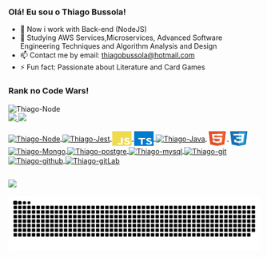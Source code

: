### Olá! Eu sou o Thiago Bussola!

- 🔭 Now i work with Back-end (NodeJS)
- 🌱 Studying AWS Services,Microservices, Advanced Software Engineering Techniques and Algorithm Analysis and Design
- 📫 Contact me by email: thiagobussola@hotmail.com
- ⚡ Fun fact: Passionate about Literature and Card Games

<div style="display: inline_block">
 <h3>Rank no Code Wars!</h3>
 <img align="center" alt="Thiago-Node" height="100" width="420" src='https://www.codewars.com/users/ThiagoBussola/badges/large'>
</div>

 <div> 
  <a href="https://github.com/ThiagoBussola">
  <img height="180em" src="https://github-readme-stats.vercel.app/api?username=ThiagoBussola&show_icons=true&theme=gotham&include_all_commits=true&count_private=true"/>
  <img height="180em" src="https://github-readme-stats.vercel.app/api/top-langs/?username=ThiagoBussola&layout=compact&langs_count=7&theme=gotham"/>
</div>
  
  <div style="display: inline_block"><br>
  <img align="center" alt="Thiago-Node" height="30" width="40" src='https://cdn.jsdelivr.net/gh/devicons/devicon/icons/nodejs/nodejs-original.svg'>
  <img align="center" alt="Thiago-Jest" height="30" width="40" src='https://cdn.jsdelivr.net/gh/devicons/devicon/icons/nestjs/nestjs-plain.svg'>
  <img align="center" alt="Thiago-Js" height="30" width="40" src="https://raw.githubusercontent.com/devicons/devicon/master/icons/javascript/javascript-plain.svg">
  <img align="center" alt="Thiago-Ts" height="30" width="40" src="https://raw.githubusercontent.com/devicons/devicon/master/icons/typescript/typescript-plain.svg">
  <img align="center" alt="Thiago-Java" height="30" width="40" src='https://cdn.jsdelivr.net/gh/devicons/devicon/icons/java/java-original.svg'>
  <img align="center" alt="Thiago-HTML" height="30" width="40" src="https://raw.githubusercontent.com/devicons/devicon/master/icons/html5/html5-original.svg">
  <img align="center" alt="Thiago-CSS" height="30" width="40" src="https://raw.githubusercontent.com/devicons/devicon/master/icons/css3/css3-original.svg">
  <img align="center" alt="Thiago-Mongo" height="30" width="40" src='https://cdn.jsdelivr.net/gh/devicons/devicon/icons/mongodb/mongodb-original.svg'>
  <img align="center" alt="Thiago-postgre" height="30" width="40" src='https://cdn.jsdelivr.net/gh/devicons/devicon/icons/postgresql/postgresql-original.svg'>
  <img align="center" alt="Thiago-mysql" height="30" width="40" src='https://cdn.jsdelivr.net/gh/devicons/devicon/icons/mysql/mysql-original.svg'>
  <img align="center" alt="Thiago-git" height="30" width="40" src='https://cdn.jsdelivr.net/gh/devicons/devicon/icons/git/git-original.svg'>
  <img align="center" alt="Thiago-github" height="30" width="40" src='https://cdn.jsdelivr.net/gh/devicons/devicon/icons/github/github-original.svg'>
  <img align="center" alt="Thiago-gitLab" height="30" width="40" src='https://cdn.jsdelivr.net/gh/devicons/devicon/icons/gitlab/gitlab-original.svg'>
</div>
  
##
 
  <a href="https://www.linkedin.com/in/thiago-bussola-66643416b/" target="_blank"><img src="https://img.shields.io/badge/-LinkedIn-%230077B5?style=for-the-badge&logo=linkedin&logoColor=white" target="_blank"></a> 
  

 ![Snake animation](https://github.com/ThiagoBussola/ThiagoBussola/blob/output/github-contribution-grid-snake.svg)
